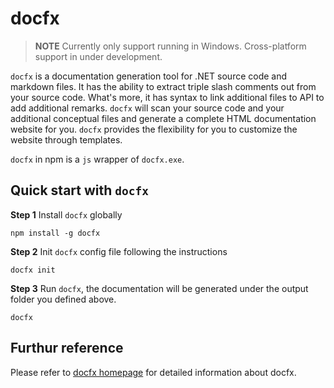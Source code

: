 # docfx

> **NOTE**
> Currently only support running in Windows. Cross-platform support in under development.

`docfx` is a documentation generation tool for .NET source code and markdown files. It has the ability to extract triple slash comments out from your source code. What's more, it has syntax to link additional files to API to add additional remarks. `docfx` will scan your source code and your additional conceptual files and generate a complete HTML documentation website for you. `docfx` provides the flexibility for you to customize the website through templates.

`docfx` in npm is a `js` wrapper of `docfx.exe`.

## Quick start with `docfx`

**Step 1** Install `docfx` globally
```
npm install -g docfx
```

**Step 2** Init `docfx` config file following the instructions
```
docfx init
```

**Step 3** Run `docfx`, the documentation will be generated under the output folder you defined above.
```
docfx
```

## Furthur reference
Please refer to [docfx homepage](http://aspnet.github.io/docfx/index.html) for detailed information about docfx.
